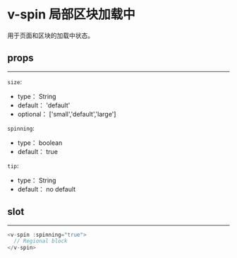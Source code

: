 # v-spin 局部区块加载中

用于页面和区块的加载中状态。

## props
---

`size`:
- type： String
- default： 'default'
- optional： ['small','default','large']

`spinning`:
- type： boolean
- default： true

`tip`:
- type： String
- default： no default

## slot
---

``` js
<v-spin :spinning="true">
  // Regional block
</v-spin>
```